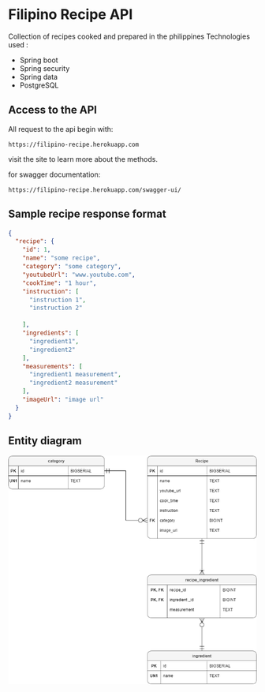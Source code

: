 # Filipino Recipe API
Collection of recipes cooked and prepared in the philippines
Technologies used :
- Spring boot
- Spring security
- Spring data
- PostgreSQL

## Access to the API
All request to the api begin with:

```
https://filipino-recipe.herokuapp.com
```
visit the site to learn more about the methods. 

for swagger documentation:

```
https://filipino-recipe.herokuapp.com/swagger-ui/
```

## Sample recipe response format
```json
{
  "recipe": {
    "id": 1,
    "name": "some recipe",
    "category": "some category",
    "youtubeUrl": "www.youtube.com",
    "cookTime": "1 hour",
    "instruction": [
      "instruction 1",
      "instruction 2"
      
    ],
    "ingredients": [
      "ingredient1",
      "ingredient2"
    ],
    "measurements": [
      "ingredient1 measurement",
      "ingredient2 measurement"
    ],
    "imageUrl": "image url"
  }
}
```
## Entity diagram
<img src="diagram.png">




